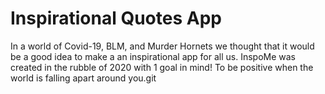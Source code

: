 # Inspirational Quotes App
In a world of Covid-19, BLM, and Murder Hornets we thought that it would be a good idea to make a an inspirational app for all us.
InspoMe was created in the rubble of 2020 with 1 goal in mind! To be positive when the world is falling apart around you.git
